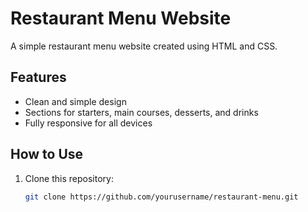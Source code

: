 # Restaurant Menu Website

A simple restaurant menu website created using HTML and CSS. 

## Features

- Clean and simple design
- Sections for starters, main courses, desserts, and drinks
- Fully responsive for all devices

## How to Use

1. Clone this repository:
   ```bash
   git clone https://github.com/yourusername/restaurant-menu.git
